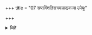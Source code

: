 +++
title = "07 सप्तविंशतिरात्रमन्नाद्यकामा उपेयुः"

+++

<details><summary>थिते</summary>

सप्तविंशतिरात्रमन्नाद्यकामा उपेयुः ७
</details>
